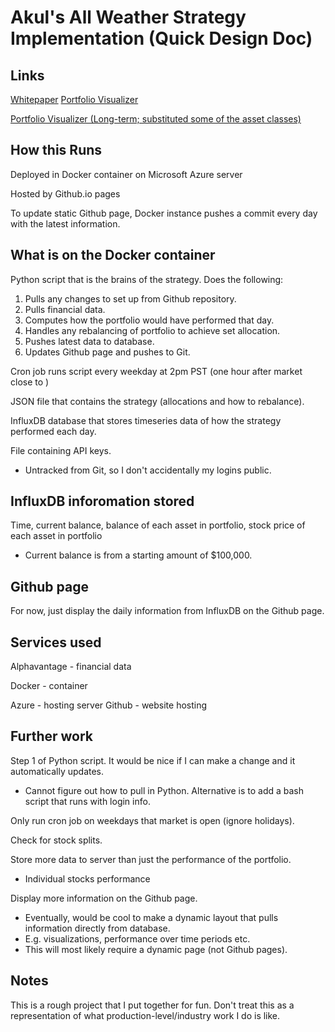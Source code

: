 # Akul's All Weather Strategy Implementation (Quick Design Doc)

## Links
[Whitepaper](https://www.bridgewater.com/resources/all-weather-story.pdf)
[Portfolio Visualizer](https://www.portfoliovisualizer.com/backtest-asset-class-allocation?s=y&mode=1&timePeriod=4&startYear=1972&firstMonth=1&endYear=2020&lastMonth=12&calendarAligned=true&includeYTD=false&initialAmount=10000&annualOperation=0&annualAdjustment=0&inflationAdjusted=true&annualPercentage=0.0&frequency=4&rebalanceType=5&absoluteDeviation=5.0&relativeDeviation=25.0&benchmark=VBINX&portfolioNames=false&portfolioName1=Ray+Dalio+All+Weather&portfolioName2=Ray+Dalio+All+Weather&portfolioName3=Portfolio+3&asset1=TotalStockMarket&allocation1_1=0&allocation1_2=30&asset2=LongTreasury&allocation2_1=40&allocation2_2=40&asset3=IntermediateTreasury&allocation3_1=15&allocation3_2=15&asset4=Commodities&allocation4_1=0&allocation4_2=7.5&asset5=Gold&allocation5_1=15&allocation5_2=7.5&asset6=SmallCapBlend&allocation6_1=15&asset7=LargeCapBlend&allocation7_1=10&asset8=REIT&allocation8_1=5)

[Portfolio Visualizer (Long-term; substituted some of the asset classes)](https://www.portfoliovisualizer.com/backtest-asset-class-allocation?s=y&mode=1&timePeriod=4&startYear=1972&firstMonth=1&endYear=2020&lastMonth=12&calendarAligned=true&includeYTD=false&initialAmount=10000&annualOperation=0&annualAdjustment=0&inflationAdjusted=true&annualPercentage=0.0&frequency=4&rebalanceType=5&absoluteDeviation=5.0&relativeDeviation=25.0&benchmark=VBINX&portfolioNames=false&portfolioName1=Ray+Dalio+All+Weather&portfolioName2=Ray+Dalio+All+Weather&portfolioName3=Portfolio+3&asset1=TotalStockMarket&allocation1_1=0&allocation1_2=30&asset2=LongTreasury&allocation2_1=40&allocation2_2=40&asset3=IntermediateTreasury&allocation3_1=15&allocation3_2=15&asset4=Commodities&allocation4_1=7.5&allocation4_2=7.5&asset5=Gold&allocation5_1=7.5&allocation5_2=7.5&asset6=SmallCapBlend&allocation6_1=15&asset7=LargeCapBlend&allocation7_1=10&asset8=REIT&allocation8_1=5)

## How this Runs
Deployed in Docker container on Microsoft Azure server

Hosted by Github.io pages

To update static Github page, Docker instance pushes a commit every day with the latest information.

## What is on the Docker container
Python script that is the brains of the strategy. Does the following:
1. Pulls any changes to set up from Github repository.
2. Pulls financial data.
3. Computes how the portfolio would have performed that day.
4. Handles any rebalancing of portfolio to achieve set allocation.
5. Pushes latest data to database.
6. Updates Github page and pushes to Git.

Cron job runs script every weekday at 2pm PST (one hour after market close to )

JSON file that contains the strategy (allocations and how to rebalance).

InfluxDB database that stores timeseries data of how the strategy performed each day.

File containing API keys.
- Untracked from Git, so I don't accidentally my logins public.

## InfluxDB inforomation stored
Time, current balance, balance of each asset in portfolio, stock price of each asset in portfolio
- Current balance is from a starting amount of $100,000.

## Github page
For now, just display the daily information from InfluxDB on the Github page.

## Services used
Alphavantage - financial data

Docker - container

Azure - hosting server
Github - website hosting

## Further work
Step 1 of Python script. It would be nice if I can make a change and it automatically updates.
- Cannot figure out how to pull in Python. Alternative is to add a bash script that runs with login info.

Only run cron job on weekdays that market is open (ignore holidays).

Check for stock splits.

Store more data to server than just the performance of the portfolio.
- Individual stocks performance

Display more information on the Github page.
- Eventually, would be cool to make a dynamic layout that pulls information directly from database.
 - E.g. visualizations, performance over time periods etc.
 - This will most likely require a dynamic page (not Github pages).  

## Notes
This is a rough project that I put together for fun. Don't treat this as a representation of what production-level/industry work I do is like.
